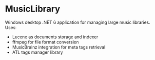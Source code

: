 # MusicLibrary
Windows desktop .NET 6 application for managing large music libraries.
Uses:
- Lucene as documents storage and indexer
- ffmpeg for file format conversion
- MusicBrainz integration for meta tags retrieval
- ATL tags manager library
